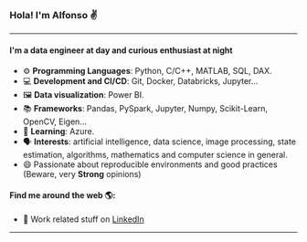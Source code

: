 ### Hola! I'm Alfonso :v:
---

#### I'm a data engineer at day and curious enthusiast at night

- ⚙️ **Programming Languages**: Python, C/C++, MATLAB, SQL, DAX.
- 💻 **Development and CI/CD**: Git, Docker, Databricks, Jupyter...
- 🖼️ **Data visualization**: Power BI.
- 📚 **Frameworks**: Pandas, PySpark, Jupyter, Numpy, Scikit-Learn, OpenCV, Eigen...
- 📖 **Learning**: Azure.
- 🗣️ **Interests**: artificial intelligence, data science, image processing, state estimation, algorithms, mathematics and computer science in general.
- 😄 Passionate about reproducible environments and good practices (Beware, very **Strong** opinions)

#### Find me around the web 🌎:
- 💼 Work related stuff on <a href="https://www.linkedin.com/in/atorizva/">LinkedIn</a>

---
